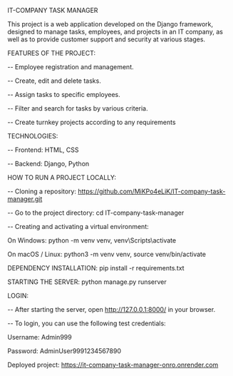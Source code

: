 IT-COMPANY TASK MANAGER

This project is a web application developed on the Django framework, designed to manage tasks, 
employees, and projects in an IT company, as well as to provide customer support and security at various stages.

FEATURES OF THE PROJECT:

  -- Employee registration and management.

  -- Create, edit and delete tasks.
        
  -- Assign tasks to specific employees.
        
  -- Filter and search for tasks by various criteria.
        
  -- Create turnkey projects according to any requirements

TECHNOLOGIES:

  -- Frontend: HTML, CSS

  -- Backend: Django, Python

HOW TO RUN A PROJECT LOCALLY:

  -- Cloning a repository: https://github.com/MiKPo4eLiK/IT-company-task-manager.git

  -- Go to the project directory: cd IT-company-task-manager

  -- Creating and activating a virtual environment:
        
  On Windows: python -m venv venv, venv\Scripts\activate

  On macOS / Linux: python3 -m venv venv, source venv/bin/activate

DEPENDENCY INSTALLATION: pip install -r requirements.txt

STARTING THE SERVER: python manage.py runserver

LOGIN:
  
  -- After starting the server, open http://127.0.0.1:8000/ in your browser.

  -- To login, you can use the following test credentials:

  Username: Admin999

  Password: AdminUser9991234567890

  Deployed project: https://it-company-task-manager-onro.onrender.com
